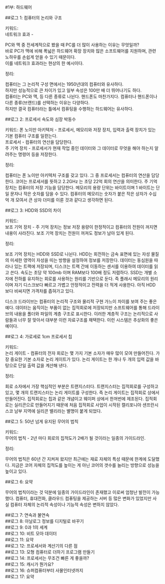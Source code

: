 #1부: 하드웨어

##로그 1: 컴퓨터의 논리와 구조

키워드:  
 네트워크 효과 -

PC와 맥 중 전세계적으로 봤을 때 PC를 더 많이 사용하는 이유는 무엇일까?  
바로 PC가 맥에 비해 폭넓은 하드웨어 확장 장치와 많은 소프트웨어를 지원하며, 관련 노하우를 손쉽게 얻을 수 있기 때문이다.  
이를 네트워크 효과라는 현상의 한 예시이다.

정리:

컴퓨터는 그 논리적 구성 면에서는 1950년대의 컴퓨터와 유사하다.  
하지만 성능적으로 큰 차이가 있고 일부 속성은 100만 배 더 뛰어나기도 하다.  
컴퓨터는 PC와 맥, 등 다른 종류로 나뉜다. 핸드폰도 마찬가지다. 컴퓨터나 핸드폰이나 다른 종류(브랜드)를 선택하는 이유는 다양하다.  
하지만 결국 컴퓨터라는 틀에서 컴퓨팅을 수행하는 하드웨어는 유사하다.

##로그 2: 프로세서 속도와 심장 박동수

키워드:
폰 노이만 아키텍처 - 프로세서, 메모리와 저장 장치, 입력과 출력 장치가 있는 기본 컴퓨터 구조를 일컫는다.  
프로세서 - 컴퓨터의 연산을 담당한다.  
주 기억 장치 - 프로세서가 현재 작업 중인 데이터와 그 데이터로 무엇을 해야 하는지 알려주는 명령어 등을 저장한다.

정리:

컴퓨터는 폰 노이만 아키텍처 구조를 갖고 있다. 그 중 프로세서는 컴퓨터의 연산을 담당한다. 코어는 프로세서를 뜻하고 2.2GHz 는 초당 22억 회의 연산을 의미한다. 주 기억 장치는 컴퓨터의 저장 기능을 담당한다. 메모리의 용량 단위는 바이트이며 1 바이트는 단일 문자나 작은 숫자를 담을 수 있다. 컴퓨터의 메모리는 숫자가 붙은 작은 상자가 수십억 개 모여서 큰 상자 더미를 이룬 것과 같다고 생각하면 된다.

##로그 3: HDD와 SSD의 차이

키워드:  
보조 기억 장치 - 주 기억 장치는 정보 저장 용량이 한정적이고 컴퓨터의 전원이 꺼지면 내용이 사라진다. 보조 기억 장치는 전원이 꺼져도 정보가 남아 있게 된다.

정리:

보조 기억 장치는 HDD와 SSD로 나뉜다. HDD는 회전하는 금속 표면에 있는 자성 물질의 미세한 영역이 자성을 띠는 방향을 설정하여 정보를 저장한다. 데이터는 동심원을 따라나 있는 트랙에 저장되며, 디스크는 트랙 간에 이동하는 센서를 이용하여 데이터를 읽고 쓴다. 속도는 초당 약 100mb 이며 RAM보다 100배 정도 저렴하다. SSD는 개별 소자에 전하를 유지하는 회로를 사용하는 원리를 기반으로 둔다. 즉 플래시 메모리의 원리이며 자기 디스크보다 빠르고 가볍고 안정적이고 전력을 더 적게 사용한다. 아직 HDD 보다 비싸지면 가격차를 좁혀가고 있다.

디스크 드라이브는 컴퓨터의 논리적 구조와 물리적 구현 가느이 차이를 보여 주는 좋은 예다. 데이터는 움직이는 부품이 없는 집적회로에 저장되지만 소프트웨어를 통해 드라이브의 내용을 폴더와 파일의 계층 구조로 표시한다. 이러한 계층적 구조는 논리적으로 사람들과 너무 잘 맞아서 대부분 이런 자료구조를 채택한다. 이런 시스템은 추상화의 좋은 예이다.

##로그 4: 가로세로 1cm 프로세서 칩

키워드:  
논리 게이트 - 컴퓨터의 전자 회로는 몇 가지 기본 소자가 매우 많이 모여 만들어진다. 가장 중요한 기본 소자로 논리 게이트가 있다. 논리 게이트는 한 개나 두 개의 입력 값을 바탕으로 단일 출력 값을 계산해 낸다.

정리:

회로 소자에서 가장 핵심적인 부분은 트랜지스터다. 트랜지스터는 집적회로를 구성하고 있고, 몇 개의 트랜지스터는 논리 게이트를 구성한다. 즉 논리 게이트는 집적회로 상에서 만들어진다. 집적회로는 칩과 같은 개념이고 웨이퍼 상에서 한꺼번에 제조된다. 집적회로는 실리콘으로 만들어지기 때문에 처음 집적회로 사업이 시작된 캘리포니아 샌프란시스코 남부 지역에 실리콘 밸리라는 별명이 붙게 되었다.

##로그 5: 50년 넘게 유지된 무어의 법칙

키워드:  
무어의 법칙 - 2년 마다 회로의 집적도가 2배가 될 것이라는 일종의 가이드라인.

정리:

무어의 법칙은 60년 간 지켜져 왔지만 최근에는 재료 자체의 특성 때문에 한계에 도달했다. 지금은 코어 자체의 집적도를 높이는 게 아닌 코어의 갯수를 늘리는 방향으로 성능을 높이고 있다.

##로그 6: 요약

무어의 법칙이라는 것 덕분에 일종의 가이드라인이 존재했고 이로써 엄청난 발전이 가능했다. 컴퓨터, 휴대전화, 클라우드 컴퓨팅을 제공하는 서버 등 많은 변화가 있었지만 사실 컴퓨터 자체의 논리적 속성이나 기능적 속성은 변하지 않았다.

##로그 7: 연속과 불연속  
##로그 8: 아날로그 정보를 디지털로 바꾸기  
##로그 9: 0과 1의 세계  
##로그 10: 비트 모아 데이터  
##로그 11: 요약  
##로그 12: 프로세서와 계산기의 다른 점  
##로그 13: 모형 컴퓨터로 더하기 프로그램 만들기  
##로그 14: 프로세서는 무조건 빠른 게 좋을까?  
##로그 15: 캐시가 뭔가요?  
##로그 16: 슈퍼컴퓨터부터 사물인터넷까지  
##로그 17: 요약
